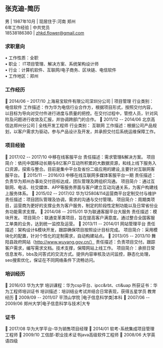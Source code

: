 ## 张克迪-简历


男 | 1987年10月 | 现居住于:河南 郑州 <br/>
6年工作经验 | 中共党员 <br/>
18538186380 | zhkd.flower@gmail.com <br/>

### 求职意向
&bull;	工作性质：全职<br/>
&bull;	职业： IT项目管理、解决方案、系统架构设计师<br/>
&bull;	行业：计算机软件、互联网/电子商务、区块链、电信软件 <br/>
&bull;	工作地区：郑州<br/>

### 工作经历
	2014/06 – 2017/10		上海易宝软件有限公司深圳分公司 | 项目管理 
行业类别： 电信软件
工作描述：作为华为电信行业合作方，根据项目形式，按照交付内容，以目标为导向对交付件进行进度与质量的把控。在交付过程中，管控人员，针对风险及问题进行收敛及汇报，并协调跨部门的合作。
	2011/12 -- 2014/06		北京高信达郑州分公司 | 全栈开发工程师
行业类别： 互联网
工作描述：根据公司产品规划，以客户需求为驱动，参与产品设计及开发，并承担交付后系统运维保障工作。

### 项目经验
	2017/02 -- 2017/10	 	中移在线客服平台
责任描述：需求管理&解决方案。
项目简介：依托中国移动长期与8亿客户互动所积累的大数据资源，和线上线下服务入口资源，探索与整合。目前是集中平台及省份二级应用的建设,主要针对互联网客服平台。
	2015/11 -- 2016/03		中移在线互联网多媒体客服平台一期
责任描述：负责华为郑州办事处交付目标达成，团队管理及跨组织沟通。
项目简介：通过互联网、电话、社交媒体、APP等服务界面与客户建立互动沟通关系，为客户构建线上服务体系。
	2015/02 -- 2017/02		华为12580&114运营商平台定制交付与维护
责任描述：项目团队管理及协调，需求的沟通与交付管理。
项目简介：周期类项目，运营商为更好的支撑业务为客户服务，制定的阶段性定制功能以及日常省份业务功能需求支撑。
	2014/08 -- 2015/01		华为联通客服平台大服务
责任描述：模块开发。
项目简介：联通变革类项目，旨在提高客户满意度。通过整合全国客服工单类的业务，达到统一监控及运营。
	2013/11 -- 2014/01		网站管理平台
责任描述：架构设计&模块开发，跟踪确保项目按照设计目标完成。
项目简介：采用模块化的配置，针对个性化的定制需求，自动构建站点。
	2013/05 -- 2013/10		舞阳县政府网站（http://www.wuyang.gov.cn/）
责任描述：负责项目交付。跟踪客户需求，编写需求文档。技术支撑，保障网站上线工作。
项目简介：承担日常信息发布，bbs及问答式的交流方式。提供内容审核及访问监控，静态化处理，seo搜索优化，保证在不同网络条件下流畅访问。

### 培训经历
	2016/03	华为大学
培训课程：华为csp平台、ipcc&rbt、cti&uap
所获证书：华为工程师培训证书
培训描述：培训结业考试并结合日常表现，获得五星学员
教育经历
	2009/09 -- 2011/07		平顶山学院 |电子信息科学类|本科
	2007/06 -- 2009/06		郑州大学|电子信息科学与技术|大专

### 证书
	2017/08 华为大学平台-华为销售项目经理
	2014/01 软考-系统集成项目管理工程师
	2009/10 工信部-职业技术证书java高级软件工程师
	2008/06 大学英语四级

